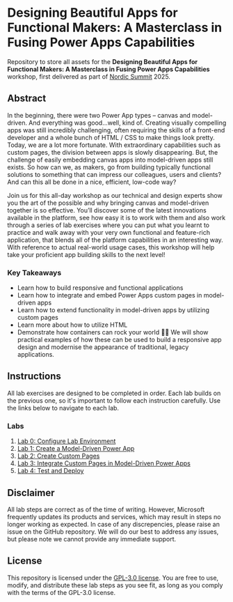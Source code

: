 # Designing Beautiful Apps for Functional Makers: A Masterclass in Fusing Power Apps Capabilities

Repository to store all assets for the **Designing Beautiful Apps for Functional Makers: A Masterclass in Fusing Power Apps Capabilities** workshop, first delivered as part of [Nordic Summit](https://nordicsummit.info/) 2025.


## Abstract

In the beginning, there were two Power App types – canvas and model-driven. And everything was good…well, kind of. Creating visually compelling apps was still incredibly challenging, often requiring the skills of a front-end developer and a whole bunch of HTML / CSS to make things look pretty. Today, we are a lot more fortunate. With extraordinary capabilities such as custom pages, the division between apps is slowly disappearing. But, the challenge of easily embedding canvas apps into model-driven apps still exists. So how can we, as makers, go from building typically functional solutions to something that can impress our colleagues, users and clients? And can this all be done in a nice, efficient, low-code way?

Join us for this all-day workshop as our technical and design experts show you the art of the possible and why bringing canvas and model-driven together is so effective. You’ll discover some of the latest innovations available in the platform, see how easy it is to work with them and also work through a series of lab exercises where you can put what you learnt to practice and walk away with your very own functional and feature-rich application, that blends all of the platform capabilities in an interesting way. With reference to actual real-world usage cases, this workshop will help take your proficient app building skills to the next level!

### Key Takeaways

- Learn how to build responsive and functional applications
- Learn how to integrate and embed Power Apps custom pages in model-driven apps
- Learn how to extend functionality in model-driven apps by utilizing custom pages
- Learn more about how to utilize HTML
- Demonstrate how containers can rock your world 🎸🤘 We will show practical examples of how these can be used to build a responsive app design and modernise the appearance of traditional, legacy applications.

## Instructions

All lab exercises are designed to be completed in order. Each lab builds on the previous one, so it's important to follow each instruction carefully. Use the links below to navigate to each lab.

### Labs

1. [Lab 0: Configure Lab Environment](./Lab0-ConfigureLabEnvironment.md)
2. [Lab 1: Create a Model-Driven Power App](./Lab1-CreateModelDrivenPowerApp.md)
3. [Lab 2: Create Custom Pages](./Lab2-CreateCustomPages.md)
4. [Lab 3: Integrate Custom Pages in Model-Driven Power Apps](./Lab3-IntegrateCustomPagesInModelDrivenPowerApps.md)
5. [Lab 4: Test and Deploy](./Lab4-TestAndDeploy.md)

## Disclaimer

All lab steps are correct as of the time of writing. However, Microsoft frequently updates its products and services, which may result in steps no longer working as expected. In case of any discrepencies, please raise an issue on the GitHub repository. We will do our best to address any issues, but please note we cannot provide any immediate support.

## License

This repository is licensed under the [GPL-3.0 license](./LICENSE). You are free to use, modify, and distribute these lab steps as you see fit, as long as you comply with the terms of the GPL-3.0 license.